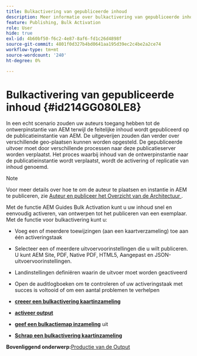 ```yaml
---
title: Bulkactivering van gepubliceerde inhoud
description: Meer informatie over bulkactivering van gepubliceerde inhoud. In AEM-hulplijnen vindt u informatie over de voordelen van de functie voor bulkactivering.
feature: Publishing, Bulk Activation
role: User
hide: true
exl-id: 4b60bf50-f6c2-4e87-8af6-fd1c26d4898f
source-git-commit: 4801f0d327b4bd0641aa195d39ec2c4be2a2ce74
workflow-type: tm+mt
source-wordcount: '240'
ht-degree: 0%

---
```


# Bulkactivering van gepubliceerde inhoud {#id214GG080LE8}

In een echt scenario zouden uw auteurs toegang hebben tot de ontwerpinstantie van AEM terwijl de feitelijke inhoud wordt gepubliceerd op de publicatieinstantie van AEM. De uitgeverijen zouden dan verder over verschillende geo-plaatsen kunnen worden opgesteld. De gepubliceerde uitvoer moet door verschillende processen naar deze publicatieserver worden verplaatst. Het proces waarbij inhoud van de ontwerpinstantie naar de publicatieinstantie wordt verplaatst, wordt de activering of replicatie van inhoud genoemd.

>[!NOTE]
>
> Voor meer details over hoe te om de auteur te plaatsen en instantie in AEM te publiceren, zie [ Auteur en publiceer het Overzicht van de Architectuur ](https://experienceleague.adobe.com/docs/experience-manager-screens/user-guide/administering/author-publish/author-publish-architecture-overview.html?lang=en#prerequisites).

Met de functie AEM Guides Bulk Activation kunt u uw inhoud snel en eenvoudig activeren, van ontwerpen tot het publiceren van een exemplaar. Met de functie voor bulkactivering kunt u:

- Voeg een of meerdere toewijzingen \(aan een kaartverzameling\) toe aan één activeringstaak

- Selecteer een of meerdere uitvoervoorinstellingen die u wilt publiceren. U kunt AEM Site, PDF, Native PDF, HTML5, Aangepast en
JSON-uitvoervoorinstellingen.


- Landinstellingen definiëren waarin de uitvoer moet worden geactiveerd

- Open de auditlogboeken om te controleren of uw activeringstaak met succes is voltooid of om een aantal problemen te verhelpen


- **[creeer een bulkactivering kaartinzameling](conf-bulk-activation-create-map-collection.md)**

- **[activeer output](conf-bulk-activation-publish-map-collection.md)**

- **[geef een bulkactiemap inzameling](conf-bulk-activation-edit-map-collection.md)** uit

- **[Schrap een bulkactivering kaartinzameling](conf-bulk-activation-delete-map-collection.md)**


**Bovenliggend onderwerp:**&#x200B;[ Productie van de Output ](generate-output.md)

